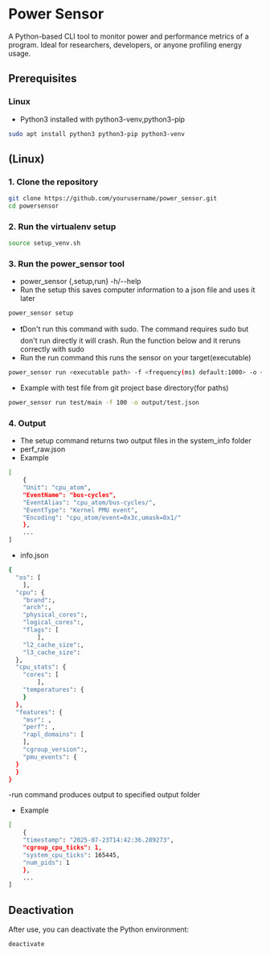 # Power Sensor

A Python-based CLI tool to monitor power and performance metrics of a program. Ideal for researchers, developers, or anyone profiling energy usage.

## Prerequisites
### Linux
- Python3 installed with python3-venv,python3-pip
```bash
sudo apt install python3 python3-pip python3-venv
```

## (Linux)

### 1. Clone the repository

```bash
git clone https://github.com/yourusername/power_sensor.git
cd powersensor
```
### 2. Run the virtualenv setup

```bash
source setup_venv.sh
```
### 3. Run the power_sensor tool 
- power_sensor {,setup,run} -h/--help
- Run the setup this saves computer information to a json file and uses it later
```bash
power_sensor setup
```
- ❗️Don't run this command with sudo. The command requires sudo but don't run directly it will crash. Run the function below and it reruns correctly with sudo
- Run the run command this runs the sensor on your target(executable)
```bash
power_sensor run <executable path> -f <frequency(ms) default:1000> -o <output json path>
```
- Example with test file from git project base directory(for paths)
```bash
power_sensor run test/main -f 100 -o output/test.json
```

### 4. Output
- The setup command returns two output files in the system_info folder
- perf_raw.json
- Example
```bash
[
    {
	"Unit": "cpu_atom",
	"EventName": "bus-cycles",
	"EventAlias": "cpu_atom/bus-cycles/",
	"EventType": "Kernel PMU event",
	"Encoding": "cpu_atom/event=0x3c,umask=0x1/"
    },
    ...
]
```
- info.json
```bash
{
  "os": [
    ],
  "cpu": {
    "brand":,
    "arch":,
    "physical_cores":,
    "logical_cores":,
    "flags": [
        ],
    "l2_cache_size":,
    "l3_cache_size":
  },
  "cpu_stats": {
    "cores": [
        ],
    "temperatures": {
    }
  },
  "features": {
    "msr": ,
    "perf": ,
    "rapl_domains": [
    ],
    "cgroup_version":,
    "pmu_events": {
  }
  }
}
```
-run command produces output to specified output folder
- Example
```bash
[
    {
    "timestamp": "2025-07-23T14:42:36.289273",
    "cgroup_cpu_ticks": 1,
    "system_cpu_ticks": 165445,
    "num_pids": 1
    },
    ...
]
```
## Deactivation
After use, you can deactivate the Python environment:
```bash
deactivate
```
